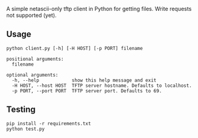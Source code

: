A simple netascii-only tftp client in Python for getting files. Write requests not supported (yet).

Usage
-----

```
python client.py [-h] [-H HOST] [-p PORT] filename

positional arguments:
  filename

optional arguments:
  -h, --help            show this help message and exit
  -H HOST, --host HOST  TFTP server hostname. Defaults to localhost.
  -p PORT, --port PORT  TFTP server port. Defaults to 69.
```

Testing
-------

```
pip install -r requirements.txt
python test.py
```